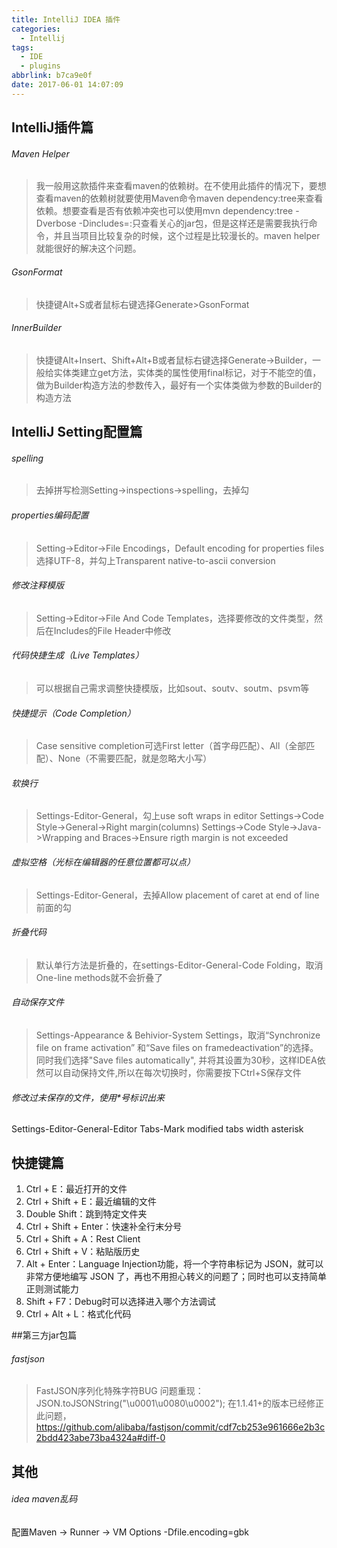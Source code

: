 ```yaml
---
title: IntelliJ IDEA 插件
categories:
  - Intellij
tags:
  - IDE
  - plugins
abbrlink: b7ca9e0f
date: 2017-06-01 14:07:09
---
```

## IntelliJ插件篇
###### Maven Helper
>我一般用这款插件来查看maven的依赖树。在不使用此插件的情况下，要想查看maven的依赖树就要使用Maven命令maven dependency:tree来查看依赖。想要查看是否有依赖冲突也可以使用mvn dependency:tree -Dverbose -Dincludes=<groupId>:<artifactId>只查看关心的jar包，但是这样还是需要我执行命令，并且当项目比较复杂的时候，这个过程是比较漫长的。maven helper就能很好的解决这个问题。

###### GsonFormat
>快捷键Alt+S或者鼠标右键选择Generate>GsonFormat

<!-- more -->
###### InnerBuilder
>快捷键Alt+Insert、Shift+Alt+B或者鼠标右键选择Generate->Builder，一般给实体类建立get方法，实体类的属性使用final标记，对于不能空的值，做为Builder构造方法的参数传入，最好有一个实体类做为参数的Builder的构造方法

## IntelliJ Setting配置篇
###### spelling
>去掉拼写检测Setting->inspections->spelling，去掉勾

###### properties编码配置
>Setting->Editor->File Encodings，Default encoding for properties files选择UTF-8，并勾上Transparent native-to-ascii conversion

###### 修改注释模版
>Setting->Editor->File And Code Templates，选择要修改的文件类型，然后在Includes的File Header中修改

###### 代码快捷生成（Live Templates）
>可以根据自己需求调整快捷模版，比如sout、soutv、soutm、psvm等

###### 快捷提示（Code Completion）
>Case sensitive completion可选First letter（首字母匹配）、All（全部匹配）、None（不需要匹配，就是忽略大小写）

###### 软换行
>Settings-Editor-General，勾上use soft wraps in editor
>Settings->Code Style->General->Right margin(columns)
>Settings->Code Style->Java->Wrapping and Braces->Ensure rigth margin is not exceeded

###### 虚拟空格（光标在编辑器的任意位置都可以点）
>Settings-Editor-General，去掉Allow placement of caret at end of line前面的勾

###### 折叠代码
>默认单行方法是折叠的，在settings-Editor-General-Code Folding，取消One-line methods就不会折叠了

###### 自动保存文件
>Settings-Appearance & Behivior-System Settings，取消“Synchronize file on frame activation” 和“Save files on framedeactivation”的选择。同时我们选择"Save files automatically", 并将其设置为30秒，这样IDEA依然可以自动保持文件,所以在每次切换时，你需要按下Ctrl+S保存文件

###### 修改过未保存的文件，使用*号标识出来
Settings-Editor-General-Editor Tabs-Mark modified tabs width asterisk

## 快捷键篇
1. Ctrl + E：最近打开的文件
2. Ctrl + Shift + E：最近编辑的文件
3. Double Shift：跳到特定文件夹
4. Ctrl + Shift + Enter：快速补全行末分号
5. Ctrl + Shift + A：Rest Client
6. Ctrl + Shift + V：粘贴版历史
7. Alt + Enter：Language Injection功能，将一个字符串标记为 JSON，就可以非常方便地编写 JSON 了，再也不用担心转义的问题了；同时也可以支持简单正则测试能力
8. Shift + F7：Debug时可以选择进入哪个方法调试
9. Ctrl + Alt + L：格式化代码

##第三方jar包篇
###### fastjson
>FastJSON序列化特殊字符BUG
>问题重现：JSON.toJSONString("\u0001\u0080\u0002");
>在1.1.41+的版本已经修正此问题，https://github.com/alibaba/fastjson/commit/cdf7cb253e961666e2b3c2bdd423abe73ba4324a#diff-0

## 其他
###### idea maven乱码
配置Maven -> Runner -> VM Options
-Dfile.encoding=gbk
